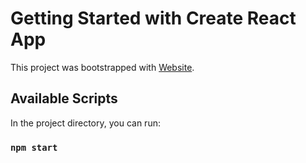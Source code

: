 # Getting Started with Create React App

This project was bootstrapped with [Website](website-task.vercel.app).

## Available Scripts

In the project directory, you can run:

### `npm start`


